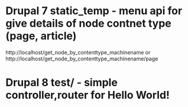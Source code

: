 # Drupal 7 static_temp - menu api for give details of node contnet type  (page, article) 
http://localhost/get_node_by_contenttype_machinename or http://localhost/get_node_by_contenttype_machinename/page




# Drupal 8 test/ - simple controller,router for Hello World! 
